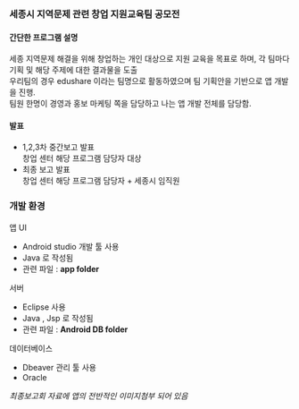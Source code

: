 ### 세종시 지역문제 관련 창업 지원교육팀 공모전 

#### 간단한 프로그램 설명 

세종 지역문제 해결을 위해 창업하는 개인 대상으로 지원 교육을 목표로 하며, 각 팀마다 기획 및 해당 주제에 대한 결과물을 도출  
우리팀의 경우 edushare 이라는 팀명으로 활동하였으며 팀 기획안을 기반으로 앱 개발을 진행.  
팀원 한명이 경영과 홍보 마케팅 쪽을 담당하고 나는 앱 개발 전체를 담당함.

#### 발표 
* 1,2,3차 중간보고 발표  
창업 센터 해당 프로그램 담당자 대상  
* 최종 보고 발표  
창업 센터 해당 프로그램 담당자 + 세종시 임직원 

### 개발 환경

앱 UI

* Android studio 개발 툴 사용
* Java 로 작성됨
* 관련 파일 : __app folder__

서버 
* Eclipse 사용
* Java , Jsp 로 작성됨
* 관련 파일 : __Android DB folder__

데이터베이스
* Dbeaver 관리 툴 사용
* Oracle

_최종보고회 자료에 앱의 전반적인 이미지첨부 되어 있음_
